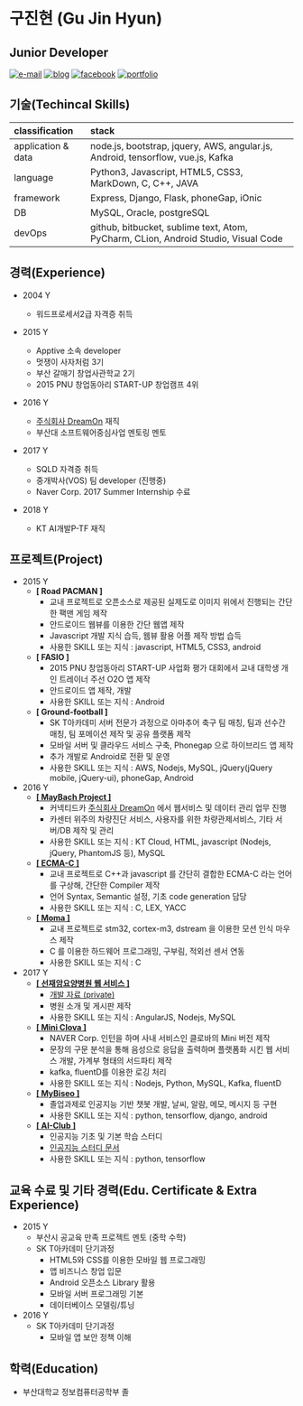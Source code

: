 # 구진현 \(Gu Jin Hyun\)

## Junior Developer

[![e-mail](https://img.shields.io/badge/e--mail-lazyeffect1@gmail.com-orange.svg)](mailto:lazyeffect1@gmail.com) [![blog](https://img.shields.io/badge/blog-https://koocci.github.io/-yellowgreen.svg)](https://koocci.github.io/) [![facebook](https://img.shields.io/badge/facebook-FB-blue.svg)](https://www.facebook.com/gu.jinhyun) [![portfolio](https://img.shields.io/badge/portfolio-https://github.com/koocci/Portfolio/-red.svg)](https://github.com/koocci/Portfolio/)

## 기술\(Techincal Skills\)

| classification | stack |
| :--- | :--- |
| application & data | node.js, bootstrap, jquery, AWS, angular.js, Android, tensorflow, vue.js, Kafka |
| language | Python3, Javascript, HTML5, CSS3, MarkDown, C, C++, JAVA |
| framework | Express, Django, Flask, phoneGap, iOnic |
| DB | MySQL, Oracle, postgreSQL |
| devOps | github, bitbucket, sublime text, Atom, PyCharm, CLion, Android Studio, Visual Code |

## 경력\(Experience\)

* 2004 Y
  * 워드프로세서2급 자격증 취득
* 2015 Y
  * Apptive 소속 developer
  * 멋쟁이 사자처럼 3기
  * 부산 갈매기 창업사관학교 2기
  * 2015 PNU 창업동아리 START-UP 창업캠프 4위
* 2016 Y
  * [주식회사 DreamOn](http://www.smartcar.or.kr/) 재직
  * 부산대 소프트웨어중심사업 멘토링 멘토
* 2017 Y

  * SQLD 자격증 취득
  * 중개박사\(VOS\) 팀 developer \(진행중\)
  * Naver Corp. 2017 Summer Internship 수료

* 2018 Y
  * KT AI개발P-TF 재직

## 프로젝트\(Project\)

* 2015 Y
  * **\[ Road PACMAN \]**
    * 교내 프로젝트로 오픈소스로 제공된 실제도로 이미지 위에서 진행되는 간단한 팩맨 게임 제작
    * 안드로이드 웹뷰를 이용한 간단 웹앱 제작
    * Javascript 개발 지식 습득, 웹뷰 활용 어플 제작 방법 습득
    * 사용한 SKILL 또는 지식 : javascript, HTML5, CSS3, android
  * **\[ FASIO \]**
    * 2015 PNU 창업동아리 START-UP 사업화 평가 대회에서 교내 대학생 개인 트레이너 주선 O2O 앱 제작
    * 안드로이드 앱 제작, 개발
    * 사용한 SKILL 또는 지식 : Android
  * **\[ Ground-football \]**
    * SK T아카데미 서버 전문가 과정으로 아마추어 축구 팀 매칭, 팀과 선수간 매칭, 팀 포메이션 제작 및 공유 플랫폼 제작
    * 모바일 서버 및 클라우드 서비스 구축, Phonegap 으로 하이브리드 앱 제작
    * 추가 개발로 Android로 전환 및 운영
    * 사용한 SKILL 또는 지식 : AWS, Nodejs, MySQL, jQuery\(jQuery mobile, jQuery-ui\), phoneGap, Android
* 2016 Y
  * [**\[ MayBach Project \]**](https://github.com/koocci/MaybachProject)
    * 커넥티드카 [주식회사 DreamOn](http://www.smartcar.or.kr/) 에서 웹서비스 및 데이터 관리 업무 진행
    * 카센터 위주의 차량진단 서비스, 사용자를 위한 차량관제서비스, 기타 서버/DB 제작 및 관리
    * 사용한 SKILL 또는 지식 : KT Cloud, HTML, javascript \(Nodejs, jQuery, PhantomJS 등\), MySQL
  * [**\[ ECMA-C \]**](https://github.com/seunggu/ECMA-C-Compiler)
    * 교내 프로젝트로 C++과 javascript 를 간단히 결합한 ECMA-C 라는 언어를 구상해, 간단한 Compiler 제작
    * 언어 Syntax, Semantic 설정, 기초 code generation 담당
    * 사용한 SKILL 또는 지식 : C, LEX, YACC
  * [**\[ Moma \]**](https://github.com/0x1306e6d/moma)
    * 교내 프로젝트로 stm32, cortex-m3, dstream 을 이용한 모션 인식 마우스 제작
    * C 를 이용한 하드웨어 프로그래밍, 구부림, 적외선 센서 연동
    * 사용한 SKILL 또는 지식 : C
* 2017 Y
  * [**\[ 선재암요양병원 웹 서비스 \]**](http://jayson1.cafe24app.com/)
    * [개발 자료 \(private\)](https://github.com/koocci/onepageWeb)
    * 병원 소개 및 게시판 제작
    * 사용한 SKILL 또는 지식 : AngularJS, Nodejs, MySQL
  * [**\[ Mini Clova \]**](https://github.com/koocci/miniClova)
    * NAVER Corp. 인턴을 하며 사내 서비스인 클로바의 Mini 버전 제작
    * 문장의 구문 분석을 통해 음성으로 응답을 출력하며 플랫폼화 시킨 웹 서비스 개발, 가계부 형태의 서드파티 제작
    * kafka, fluentD를 이용한 로깅 처리
    * 사용한 SKILL 또는 지식 : Nodejs, Python, MySQL, Kafka, fluentD
  * [**\[ MyBiseo \]**](https://github.com/koocci/mybiseo)
    * 졸업과제로 인공지능 기반 챗봇 개발, 날씨, 알람, 메모, 메시지 등 구현
    * 사용한 SKILL 또는 지식 : python, tensorflow, django, android
  * [**\[ AI-Club \]**](http://aiclub.kr/)
    * 인공지능 기초 및 기본 학습 스터디
    * [인공지능 스터디 문서](https://www.gitbook.com/book/koocci/aiclub-d/details)
    * 사용한 SKILL 또는 지식 : python, tensorflow

## 교육 수료 및 기타 경력\(Edu. Certificate & Extra Experience\)

* 2015 Y
  * 부산시 공교육 만족 프로젝트 멘토 \(중학 수학\)
  * SK T아카데미 단기과정
    * HTML5와 CSS를 이용한 모바일 웹 프로그래밍
    * 앱 비즈니스 창업 입문
    * Android 오픈소스 Library 활용
    * 모바일 서버 프로그래밍 기본
    * 데이터베이스 모델링/튜닝
* 2016 Y
  * SK T아카데미 단기과정
    * 모바일 앱 보안 정책 이해

## 학력\(Education\)

* 부산대학교 정보컴퓨터공학부 졸

